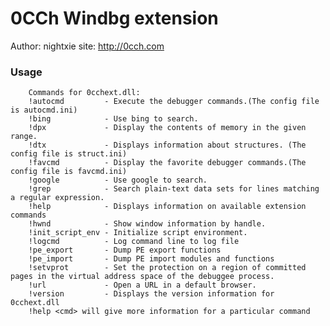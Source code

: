 0CCh Windbg extension
=======
Author: nightxie
site:   http://0cch.com

### Usage
		Commands for 0cchext.dll:
		!autocmd         - Execute the debugger commands.(The config file is autocmd.ini)
		!bing            - Use bing to search.
		!dpx             - Display the contents of memory in the given range.
		!dtx             - Displays information about structures. (The config file is struct.ini)
		!favcmd          - Display the favorite debugger commands.(The config file is favcmd.ini)
		!google          - Use google to search.
		!grep            - Search plain-text data sets for lines matching a regular expression.
		!help            - Displays information on available extension commands
		!hwnd            - Show window information by handle.
		!init_script_env - Initialize script environment.
		!logcmd          - Log command line to log file
		!pe_export       - Dump PE export functions
		!pe_import       - Dump PE import modules and functions
		!setvprot        - Set the protection on a region of committed pages in the virtual address space of the debuggee process.
		!url             - Open a URL in a default browser.
		!version         - Displays the version information for 0cchext.dll
		!help <cmd> will give more information for a particular command
